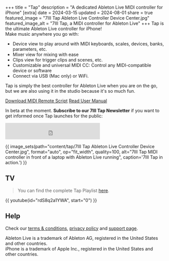 +++
title = "Tap"
description = "A dedicated Ableton Live MIDI controller for iPhone"
[extra]
date = 2024-03-15
updated = 2024-08-01
share = true
featured_image = "7III Tap Ableton Live Controller Device Center.jpg"
featured_image_alt = "7III Tap, a MIDI controller for Ableton Live"
+++
Tap is the ultimate Ableton Live controller for iPhone!  
Make music anywhere you go with:

- Device view to play around with MIDI keyboards, scales, devices, banks, parameters, etc.
- Mixer view for mixing with ease
- Clips view for trigger clips and scenes, etc.
- Customizable and universal MIDI CC: Control any MIDI-compatible device or software
- Connect via USB (Mac only) or WiFi.

Tap is simply the best controller for Ableton Live when you are on the go, but we are also using it in the studio because it's so much fun.

<!-- <div class="button"> -->
<a href="https://project7iii.com/tap/Tap.zip" class="btn" id="yellowButton" download>Download MIDI Remote Script</a> <a href="/tap/manual" class="btn" id="yellowButton">Read User Manual</a>
<!-- </div> -->

In beta at the moment. **Subscribe to our 7III Tap Newsletter** if you want to get informed once Tap launches for the public:

<iframe src="https://embeds.beehiiv.com/ca2f2e50-b638-498a-a4b4-8e1b29f0cc5e?slim=true" data-test-id="beehiiv-embed" height="52" frameborder="0" scrolling="no" style="margin: 0; border-radius: 0px !important; background-color: transparent;"></iframe>

{{ image_sets(path="content/tap/7III Tap Ableton Live Controller Device Center.jpg", format="auto", op="fit_width", quality=100, alt="7III Tap MIDI controller in front of a laptop with Ableton Live running", caption='7III Tap in action.') }}

## TV
>You can find the complete Tap Playlist [here](https://youtube.com/playlist?list=PLcN8qnz0I9JhlHCpBz7QITk3D2pSIf0Qo&si=44xqGsoMvxHOu0Pp).

{{ youtube(id="rdS8q2a1YWA", start="0") }}


## Help
Check our [terms & conditions](/tap/terms-and-conditions), [privacy policy](/tap/privacy-policy) and [support page](/tap/support).

<div class="footnote-definition"><p>Ableton Live is a trademark of Ableton AG, registered in the United States and other countries.
<br>iPhone is a trademark of Apple Inc., registered in the United States and other countries.</p></div>